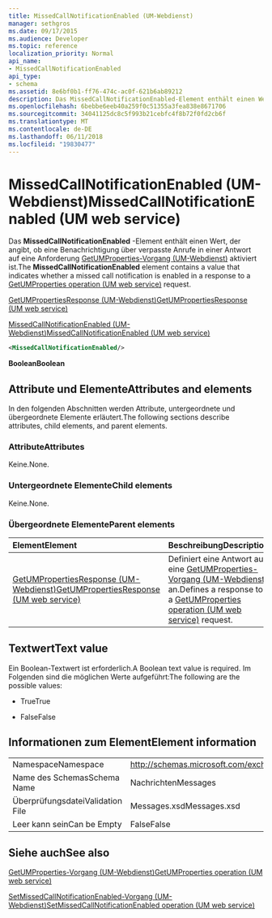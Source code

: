 ```yaml
---
title: MissedCallNotificationEnabled (UM-Webdienst)
manager: sethgros
ms.date: 09/17/2015
ms.audience: Developer
ms.topic: reference
localization_priority: Normal
api_name:
- MissedCallNotificationEnabled
api_type:
- schema
ms.assetid: 8e6bf0b1-ff76-474c-ac0f-621b6ab89212
description: Das MissedCallNotificationEnabled-Element enthält einen Wert, der angibt, ob eine Benachrichtigung über verpasste Anrufe in einer Antwort auf eine Anforderung des GetUMProperties-Vorgang (UM-Webdienst) aktiviert ist.
ms.openlocfilehash: 6bebbe6eeb40a259f0c51355a3fea838e8671706
ms.sourcegitcommit: 34041125dc8c5f993b21cebfc4f8b72f0fd2cb6f
ms.translationtype: MT
ms.contentlocale: de-DE
ms.lasthandoff: 06/11/2018
ms.locfileid: "19830477"
---
```

# <a name="missedcallnotificationenabled-um-web-service"></a><span data-ttu-id="e024c-103">MissedCallNotificationEnabled (UM-Webdienst)</span><span class="sxs-lookup"><span data-stu-id="e024c-103">MissedCallNotificationEnabled (UM web service)</span></span>

<span data-ttu-id="e024c-104">Das **MissedCallNotificationEnabled** -Element enthält einen Wert, der angibt, ob eine Benachrichtigung über verpasste Anrufe in einer Antwort auf eine Anforderung [GetUMProperties-Vorgang (UM-Webdienst)](getumproperties-operation-um-web-service.md) aktiviert ist.</span><span class="sxs-lookup"><span data-stu-id="e024c-104">The **MissedCallNotificationEnabled** element contains a value that indicates whether a missed call notification is enabled in a response to a [GetUMProperties operation (UM web service)](getumproperties-operation-um-web-service.md) request.</span></span> 
  
[<span data-ttu-id="e024c-105">GetUMPropertiesResponse (UM-Webdienst)</span><span class="sxs-lookup"><span data-stu-id="e024c-105">GetUMPropertiesResponse (UM web service)</span></span>](getumpropertiesresponse-um-web-service.md)
  
[<span data-ttu-id="e024c-106">MissedCallNotificationEnabled (UM-Webdienst)</span><span class="sxs-lookup"><span data-stu-id="e024c-106">MissedCallNotificationEnabled (UM web service)</span></span>](missedcallnotificationenabled-um-web-service.md)
  
```xml
<MissedCallNotificationEnabled/>
```

 <span data-ttu-id="e024c-107">**Boolean**</span><span class="sxs-lookup"><span data-stu-id="e024c-107">**Boolean**</span></span>
## <a name="attributes-and-elements"></a><span data-ttu-id="e024c-108">Attribute und Elemente</span><span class="sxs-lookup"><span data-stu-id="e024c-108">Attributes and elements</span></span>

<span data-ttu-id="e024c-109">In den folgenden Abschnitten werden Attribute, untergeordnete und übergeordnete Elemente erläutert.</span><span class="sxs-lookup"><span data-stu-id="e024c-109">The following sections describe attributes, child elements, and parent elements.</span></span>
  
### <a name="attributes"></a><span data-ttu-id="e024c-110">Attribute</span><span class="sxs-lookup"><span data-stu-id="e024c-110">Attributes</span></span>

<span data-ttu-id="e024c-111">Keine.</span><span class="sxs-lookup"><span data-stu-id="e024c-111">None.</span></span>
  
### <a name="child-elements"></a><span data-ttu-id="e024c-112">Untergeordnete Elemente</span><span class="sxs-lookup"><span data-stu-id="e024c-112">Child elements</span></span>

<span data-ttu-id="e024c-113">Keine.</span><span class="sxs-lookup"><span data-stu-id="e024c-113">None.</span></span>
  
### <a name="parent-elements"></a><span data-ttu-id="e024c-114">Übergeordnete Elemente</span><span class="sxs-lookup"><span data-stu-id="e024c-114">Parent elements</span></span>

|<span data-ttu-id="e024c-115">**Element**</span><span class="sxs-lookup"><span data-stu-id="e024c-115">**Element**</span></span>|<span data-ttu-id="e024c-116">**Beschreibung**</span><span class="sxs-lookup"><span data-stu-id="e024c-116">**Description**</span></span>|
|:-----|:-----|
|[<span data-ttu-id="e024c-117">GetUMPropertiesResponse (UM-Webdienst)</span><span class="sxs-lookup"><span data-stu-id="e024c-117">GetUMPropertiesResponse (UM web service)</span></span>](getumpropertiesresponse-um-web-service.md) <br/> |<span data-ttu-id="e024c-118">Definiert eine Antwort auf eine [GetUMProperties-Vorgang (UM-Webdienst)](getumproperties-operation-um-web-service.md) an.</span><span class="sxs-lookup"><span data-stu-id="e024c-118">Defines a response to a [GetUMProperties operation (UM web service)](getumproperties-operation-um-web-service.md) request.</span></span>  <br/> |
   
## <a name="text-value"></a><span data-ttu-id="e024c-119">Textwert</span><span class="sxs-lookup"><span data-stu-id="e024c-119">Text value</span></span>

<span data-ttu-id="e024c-120">Ein Boolean-Textwert ist erforderlich.</span><span class="sxs-lookup"><span data-stu-id="e024c-120">A Boolean text value is required.</span></span> <span data-ttu-id="e024c-121">Im Folgenden sind die möglichen Werte aufgeführt:</span><span class="sxs-lookup"><span data-stu-id="e024c-121">The following are the possible values:</span></span>
  
- <span data-ttu-id="e024c-122">True</span><span class="sxs-lookup"><span data-stu-id="e024c-122">True</span></span>
    
- <span data-ttu-id="e024c-123">False</span><span class="sxs-lookup"><span data-stu-id="e024c-123">False</span></span>
    
## <a name="element-information"></a><span data-ttu-id="e024c-124">Informationen zum Element</span><span class="sxs-lookup"><span data-stu-id="e024c-124">Element information</span></span>

|||
|:-----|:-----|
|<span data-ttu-id="e024c-125">Namespace</span><span class="sxs-lookup"><span data-stu-id="e024c-125">Namespace</span></span>  <br/> |http://schemas.microsoft.com/exchange/services/2006/messages  <br/> |
|<span data-ttu-id="e024c-126">Name des Schemas</span><span class="sxs-lookup"><span data-stu-id="e024c-126">Schema Name</span></span>  <br/> |<span data-ttu-id="e024c-127">Nachrichten</span><span class="sxs-lookup"><span data-stu-id="e024c-127">Messages</span></span>  <br/> |
|<span data-ttu-id="e024c-128">Überprüfungsdatei</span><span class="sxs-lookup"><span data-stu-id="e024c-128">Validation File</span></span>  <br/> |<span data-ttu-id="e024c-129">Messages.xsd</span><span class="sxs-lookup"><span data-stu-id="e024c-129">Messages.xsd</span></span>  <br/> |
|<span data-ttu-id="e024c-130">Leer kann sein</span><span class="sxs-lookup"><span data-stu-id="e024c-130">Can be Empty</span></span>  <br/> |<span data-ttu-id="e024c-131">False</span><span class="sxs-lookup"><span data-stu-id="e024c-131">False</span></span>  <br/> |
   
## <a name="see-also"></a><span data-ttu-id="e024c-132">Siehe auch</span><span class="sxs-lookup"><span data-stu-id="e024c-132">See also</span></span>



[<span data-ttu-id="e024c-133">GetUMProperties-Vorgang (UM-Webdienst)</span><span class="sxs-lookup"><span data-stu-id="e024c-133">GetUMProperties operation (UM web service)</span></span>](getumproperties-operation-um-web-service.md)
  
[<span data-ttu-id="e024c-134">SetMissedCallNotificationEnabled-Vorgang (UM-Webdienst)</span><span class="sxs-lookup"><span data-stu-id="e024c-134">SetMissedCallNotificationEnabled operation (UM web service)</span></span>](setmissedcallnotificationenabled-operation-um-web-service.md)

